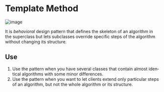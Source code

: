 # Template Method
![image](https://github.com/user-attachments/assets/cd79f496-adb6-4257-af1c-f8d99725bbec)

It is _behav­ioral_ design pat­tern that defines the skele­ton of an algo­rithm in the super­class 
but lets sub­class­es over­ride spe­cif­ic steps of the algo­rithm with­out chang­ing its structure.

## Use

1. Use the pat­tern when you have sev­er­al class­es that con­tain almost iden­ti­cal algo­rithms with some minor dif­fer­ences.
2. Use the pat­tern when you want to let clients extend only par­tic­u­lar steps of an algo­rithm, but not the whole algo­rithm or its structure.
